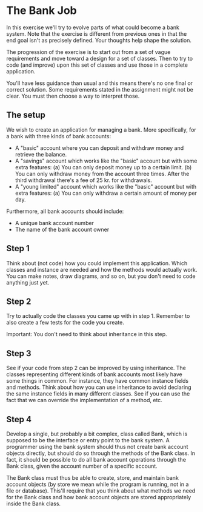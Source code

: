 ﻿# The Bank Job

In this exercise we'll try to evolve parts of what could become a bank system. 
Note that the exercise is different from previous ones in that the end goal 
isn't as precisely defined. Your thoughts help shape the solution.

The progression of the exercise is to start out from a set of vague requirements 
and move toward a design for a set of classes. Then to try to code (and improve) 
upon this set of classes and use those in a complete application.

You'll have less guidance than usual and this means there's no one final or 
correct solution. Some requirements stated in the assignment might not be clear. 
You must then choose a way to interpret those.

## The setup

We wish to create an application for managing a bank. More specifically, for 
a bank with three kinds of bank accounts:

  - A "basic" account where you can deposit and withdraw money and retrieve the 
    balance.
  - A "savings" account which works like the "basic" account but with some 
    extra features:
	(a) You can only deposit money up to a certain limit.
	(b) You can only withdraw money from the account three times. After the 
	    third withdrawal there's a fee of 25 kr. for withdrawals.
  - A "young limited" account which works like the "basic" account but with 
    extra features:
    (a) You can only withdraw a certain amount of money per day.
	
Furthermore, all bank accounts should include:

  - A unique bank account number
  - The name of the bank account owner

## Step 1

Think about (not code) how you could implement this application. Which classes 
and instance are needed and how the methods would actually work. You can make 
notes, draw diagrams, and so on, but you don't need to code anything just yet. 

## Step 2

Try to actually code the classes you came up with in step 1. Remember to also 
create a few tests for the code you create. 

Important: You don't need to think about inheritance in this step.

## Step 3

See if your code from step 2 can be improved by using inheritance. The classes 
representing different kinds of bank accounts most likely have some things in 
common. For instance, they have common instance fields and methods. Think about 
how you can use inheritance to avoid declaring the same instance fields in many 
different classes. See if you can use the fact that we can override the 
implementation of a method, etc.

## Step 4

Develop a single, but probably a bit complex, class called Bank, which is supposed 
to be the interface or entry point to the bank system. A programmer using the 
bank system should thus not create bank account objects directly, but should do so 
through the methods of the Bank class. In fact, it should be possible to do all 
bank account operations through the Bank class, given the account number of a 
specific account. 

The Bank class must thus be able to create, store, and maintain bank account objects 
(by store we mean while the program is running, not in a file or database). This'll 
require that you think about what methods we need for the Bank class and how bank 
account objects are stored appropriately inside the Bank class.

